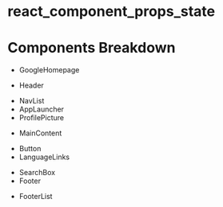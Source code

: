 # react_component_props_state

# Components Breakdown

* GoogleHomepage

* Header
- NavList
- AppLauncher
- ProfilePicture
* MainContent
- Button
- LanguageLinks
* SearchBox
* Footer
- FooterList
